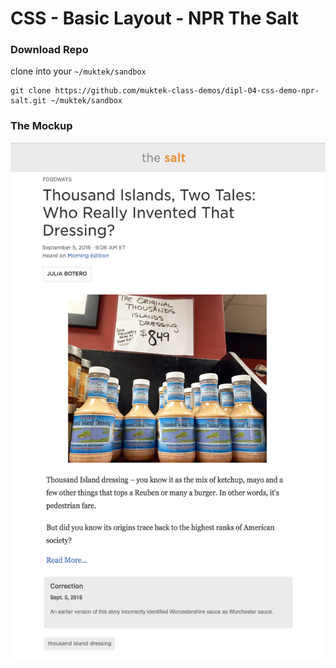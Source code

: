 # CSS - Basic Layout - NPR The Salt

### Download Repo

clone into your `~/muktek/sandbox`

```
git clone https://github.com/muktek-class-demos/dipl-04-css-demo-npr-salt.git ~/muktek/sandbox
```

### The Mockup
![mockup](./mockups/npr-basic-css-mockup.png)
